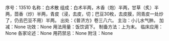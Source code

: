 序号：13510
名称：白术散
组成：白术半两，木香（炮）半两，甘草（炙）半两，茴香（炒）半两，青皮（浸，去皮，切；巴豆30枚，去皮膜，同青皮一处炒了，仍去巴豆不用）半两。
出处：《普济方》卷三八六。
主治：小儿水气肿。
加减：None
功效：None
用法用量：饭饮调下。
制备方法：上为末。
临床应用：None
各家论述：None
用药禁忌：None
附注：None
